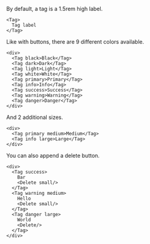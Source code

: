 By default, a tag is a 1.5rem high label.

```example
<Tag>
  Tag label
</Tag>
```

Like with buttons, there are 9 different colors available.

```example
<div>
  <Tag black>Black</Tag>
  <Tag dark>Dark</Tag>
  <Tag light>Light</Tag>
  <Tag white>White</Tag>
  <Tag primary>Primary</Tag>
  <Tag info>Info</Tag>
  <Tag success>Success</Tag>
  <Tag warning>Warning</Tag>
  <Tag danger>Danger</Tag>
</div>
```

And 2 additional sizes.

```example
<div>
  <Tag primary medium>Medium</Tag>
  <Tag info large>Large</Tag>
</div>
```

You can also append a delete button.

```example
<div>
  <Tag success>
    Bar
    <Delete small/>
  </Tag>
  <Tag warning medium>
    Hello
    <Delete small/>
  </Tag>
  <Tag danger large>
    World
    <Delete/>
  </Tag>
</div>
```
